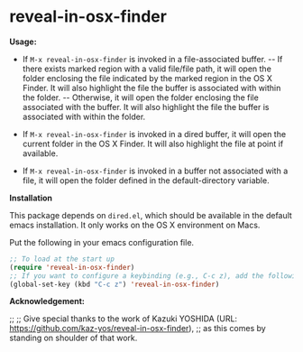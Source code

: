 reveal-in-osx-finder
=====

**Usage:**

- If ```M-x reveal-in-osx-finder``` is invoked in a file-associated buffer.
-- If there exists marked region with a valid file/file path, it will open the folder enclosing the file indicated by the marked region in the OS X Finder. It will also highlight the file the buffer is associated with within the folder.
-- Otherwise, it will open the folder enclosing the file associated with the buffer. It will also highlight the file the buffer is associated with within the folder.

- If ```M-x reveal-in-osx-finder``` is invoked in a dired buffer, it will open the current folder in the OS X Finder. It will also highlight the file at point if available.

- If ```M-x reveal-in-osx-finder``` is invoked in a buffer not associated with a file, it will open the folder defined in the default-directory variable.


**Installation**

This package depends on ```dired.el```, which should be available in the default emacs installation. It only works on the OS X environment on Macs.

Put the following in your emacs configuration file.

```lisp
;; To load at the start up
(require 'reveal-in-osx-finder)
;; If you want to configure a keybinding (e.g., C-c z), add the following
(global-set-key (kbd "C-c z") 'reveal-in-osx-finder)
```

**Acknowledgement:**

;;
;; Give special thanks to the work of Kazuki YOSHIDA (URL: https://github.com/kaz-yos/reveal-in-osx-finder),
;; as this comes by standing on shoulder of that work.


